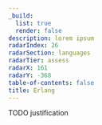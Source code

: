 ```yaml
---
_build:
  list: true
  render: false
description: lorem ipsum
radarIndex: 26
radarSection: languages
radarTier: assess
radarX: 161
radarY: -368
table-of-contents: false
title: Erlang
---
```


TODO justification
